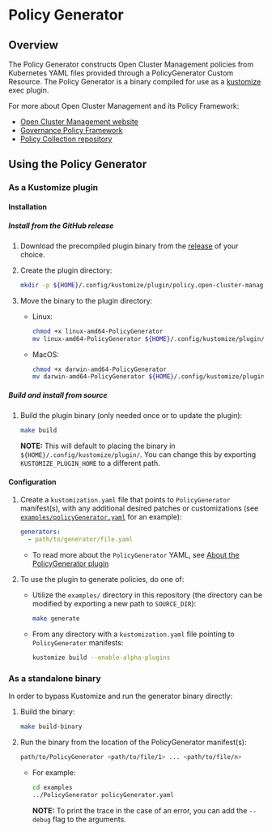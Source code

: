 # Policy Generator

## Overview

The Policy Generator constructs Open Cluster Management policies from Kubernetes YAML files provided
through a PolicyGenerator Custom Resource. The Policy Generator is a binary compiled for use as a
[kustomize](https://kustomize.io/) exec plugin.

For more about Open Cluster Management and its Policy Framework:

- [Open Cluster Management website](https://open-cluster-management.io/)
- [Governance Policy Framework](https://open-cluster-management.io/getting-started/integration/policy-framework/)
- [Policy Collection repository](https://github.com/stolostron/policy-collection)

## Using the Policy Generator

### As a Kustomize plugin

#### Installation

##### Install from the GitHub release

1. Download the precompiled plugin binary from the
  [release](https://github.com/open-cluster-management-io/policy-generator-plugin/releases)
  of your choice.

2. Create the plugin directory:

   ```bash
   mkdir -p ${HOME}/.config/kustomize/plugin/policy.open-cluster-management.io/v1/policygenerator
   ```

3. Move the binary to the plugin directory:

   - Linux:

     ```bash
     chmod +x linux-amd64-PolicyGenerator
     mv linux-amd64-PolicyGenerator ${HOME}/.config/kustomize/plugin/policy.open-cluster-management.io/v1/policygenerator/PolicyGenerator
     ```

   - MacOS:

     ```bash
     chmod +x darwin-amd64-PolicyGenerator
     mv darwin-amd64-PolicyGenerator ${HOME}/.config/kustomize/plugin/policy.open-cluster-management.io/v1/policygenerator/PolicyGenerator
     ```

##### Build and install from source

1. Build the plugin binary (only needed once or to update the plugin):
   ```bash
   make build
   ```
   **NOTE:** This will default to placing the binary in `${HOME}/.config/kustomize/plugin/`. You can
   change this by exporting `KUSTOMIZE_PLUGIN_HOME` to a different path.

#### Configuration

1. Create a `kustomization.yaml` file that points to `PolicyGenerator` manifest(s), with any
   additional desired patches or customizations (see
   [`examples/policyGenerator.yaml`](./examples/policyGenerator.yaml) for an example):

   ```yaml
   generators:
     - path/to/generator/file.yaml
   ```

   - To read more about the `PolicyGenerator` YAML, see
     [About the PolicyGenerator plugin](./docs/policygenerator.md)

2. To use the plugin to generate policies, do one of:
   - Utilize the `examples/` directory in this repository (the directory can be modified by
     exporting a new path to `SOURCE_DIR`):
     ```bash
     make generate
     ```
   - From any directory with a `kustomization.yaml` file pointing to `PolicyGenerator` manifests:
     ```bash
     kustomize build --enable-alpha-plugins
     ```

### As a standalone binary

In order to bypass Kustomize and run the generator binary directly:

1. Build the binary:

   ```bash
   make build-binary
   ```

2. Run the binary from the location of the PolicyGenerator manifest(s):
   ```bash
   path/to/PolicyGenerator <path/to/file/1> ... <path/to/file/n>
   ```
   - For example:
     ```bash
     cd examples
     ../PolicyGenerator policyGenerator.yaml
     ```
     **NOTE:** To print the trace in the case of an error, you can add the `--debug` flag to the
     arguments.

